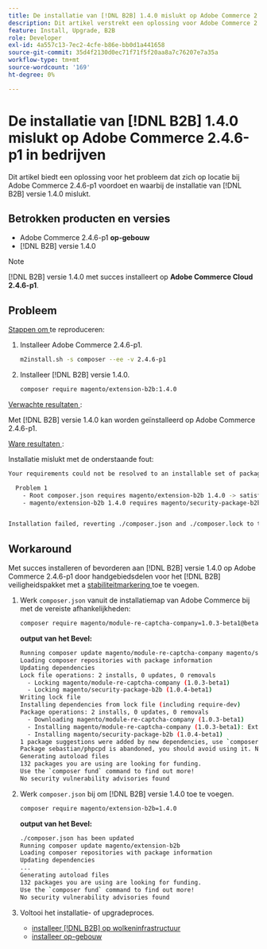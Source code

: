 ```yaml
---
title: De installatie van [!DNL B2B] 1.4.0 mislukt op Adobe Commerce 2.4.6-p1 in bedrijven
description: Dit artikel verstrekt een oplossing voor Adobe Commerce 2.4.6-p1 op-gebouw kwestie waar  [!DNL B2B]  versie 1.4.0 installatie ontbreekt.
feature: Install, Upgrade, B2B
role: Developer
exl-id: 4a557c13-7ec2-4cfe-b86e-bb0d1a441658
source-git-commit: 35d4f2130d0ec71f71f5f20aa8a7c76207e7a35a
workflow-type: tm+mt
source-wordcount: '169'
ht-degree: 0%

---
```


# De installatie van [!DNL B2B] 1.4.0 mislukt op Adobe Commerce 2.4.6-p1 in bedrijven

Dit artikel biedt een oplossing voor het probleem dat zich op locatie bij Adobe Commerce 2.4.6-p1 voordoet en waarbij de installatie van [!DNL B2B] versie 1.4.0 mislukt.

## Betrokken producten en versies

* Adobe Commerce 2.4.6-p1 **op-gebouw**
* [!DNL B2B] versie 1.4.0

>[!NOTE]
>
>[!DNL B2B] versie 1.4.0 met succes installeert op **Adobe Commerce Cloud 2.4.6-p1**.

## Probleem

<u> Stappen om </u> te reproduceren:

1. Installeer Adobe Commerce 2.4.6-p1.

   ```bash
   m2install.sh -s composer --ee -v 2.4.6-p1
   ```

1. Installeer [!DNL B2B] versie 1.4.0.

   ```bash
   composer require magento/extension-b2b:1.4.0
   ```

<u> Verwachte resultaten </u>:

Met [!DNL B2B] versie 1.4.0 kan worden geïnstalleerd op Adobe Commerce 2.4.6-p1.

<u> Ware resultaten </u>:

Installatie mislukt met de onderstaande fout:

```bash
Your requirements could not be resolved to an installable set of packages.

  Problem 1
    - Root composer.json requires magento/extension-b2b 1.4.0 -> satisfiable by magento/extension-b2b[1.4.0].
    - magento/extension-b2b 1.4.0 requires magento/security-package-b2b 1.0.4-beta1 -> found magento/security-package-b2b[1.0.4-beta1] but it does not match your minimum-stability.


Installation failed, reverting ./composer.json and ./composer.lock to their original content.
```

## Workaround

Met succes installeren of bevorderen aan [!DNL B2B] versie 1.4.0 op Adobe Commerce 2.4.6-p1 door handgebiedsdelen voor het [!DNL B2B] veiligheidspakket met a [ stabiliteitmarkering ](https://getcomposer.org/doc/04-schema.md#package-links) toe te voegen.

1. Werk `composer.json` vanuit de installatiemap van Adobe Commerce bij met de vereiste afhankelijkheden:

   ```bash
   composer require magento/module-re-captcha-company=1.0.3-beta1@beta magento/security-package-b2b=1.0.4-beta1@beta
   ```

   **output van het Bevel:**

   ```bash
   Running composer update magento/module-re-captcha-company magento/security-package-b2b
   Loading composer repositories with package information
   Updating dependencies
   Lock file operations: 2 installs, 0 updates, 0 removals
     - Locking magento/module-re-captcha-company (1.0.3-beta1)
     - Locking magento/security-package-b2b (1.0.4-beta1)
   Writing lock file
   Installing dependencies from lock file (including require-dev)
   Package operations: 2 installs, 0 updates, 0 removals
     - Downloading magento/module-re-captcha-company (1.0.3-beta1)
     - Installing magento/module-re-captcha-company (1.0.3-beta1): Extracting archive
     - Installing magento/security-package-b2b (1.0.4-beta1)
   1 package suggestions were added by new dependencies, use `composer suggest` to see details.
   Package sebastian/phpcpd is abandoned, you should avoid using it. No replacement was suggested.
   Generating autoload files
   132 packages you are using are looking for funding.
   Use the `composer fund` command to find out more!
   No security vulnerability advisories found
   ```

1. Werk `composer.json` bij om [!DNL B2B] versie 1.4.0 toe te voegen.

   ```bash
   composer require magento/extension-b2b=1.4.0
   ```

   **output van het Bevel:**

   ```bash
   ./composer.json has been updated
   Running composer update magento/extension-b2b
   Loading composer repositories with package information
   Updating dependencies
   ...
   Generating autoload files
   132 packages you are using are looking for funding.
   Use the `composer fund` command to find out more!
   No security vulnerability advisories found
   ```

1. Voltooi het installatie- of upgradeproces.

   * [ installeer  [!DNL B2B]  op wolkeninfrastructuur ](https://experienceleague.adobe.com/docs/commerce-cloud-service/user-guide/configure-store/b2b-module.html?lang=nl-NL)
   * [ installeer op-gebouw ](https://experienceleague.adobe.com/docs/commerce-admin/b2b/install.html?lang=nl-NL)
